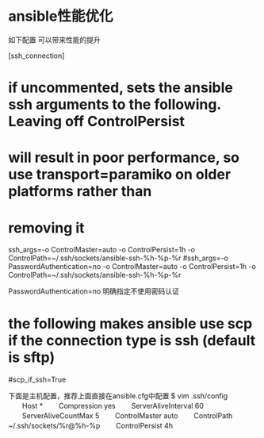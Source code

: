 # ansible性能优化

如下配置 可以带来性能的提升

[ssh_connection]

# if uncommented, sets the ansible ssh arguments to the following.  Leaving off ControlPersist
# will result in poor performance, so use transport=paramiko on older platforms rather than
# removing it

ssh_args=-o ControlMaster=auto -o ControlPersist=1h -o ControlPath=~/.ssh/sockets/ansible-ssh-%h-%p-%r
#ssh_args=-o PasswordAuthentication=no -o ControlMaster=auto -o ControlPersist=1h -o ControlPath=~/.ssh/sockets/ansible-ssh-%h-%p-%r

PasswordAuthentication=no 明确指定不使用密码认证
# the following makes ansible use scp if the connection type is ssh (default is sftp)

#scp_if_ssh=True



下面是主机配置，推荐上面直接在ansible.cfg中配置
$ vim .ssh/config
　　Host *
　　Compression yes
　　ServerAliveInterval 60
　　ServerAliveCountMax 5
　　ControlMaster auto
　　ControlPath ~/.ssh/sockets/%r@%h-%p
　　ControlPersist 4h
